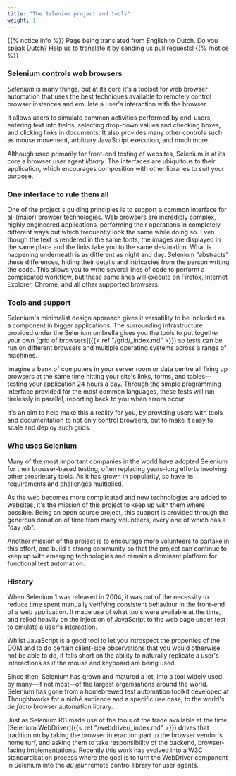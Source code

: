 ```yaml
---
title: "The Selenium project and tools"
weight: 1
---
```


{{% notice info %}}
<i class="fas fa-language"></i> Page being translated from 
English to Dutch. Do you speak Dutch? Help us to translate
it by sending us pull requests!
{{% /notice %}}

### Selenium controls web browsers

_Selenium_ is many things,
but at its core it's a toolset for web browser automation
that uses the best techniques available
to remotely control browser instances
and emulate a user's interaction with the browser.

It allows users to simulate common activities performed by end-users;
entering text into fields,
selecting drop-down values and checking boxes,
and clicking links in documents.
It also provides many other controls such as mouse movement,
arbitrary JavaScript execution, and much more.

Although used primarily for front-end testing of websites,
Selenium is at its core a browser user agent _library_.
The interfaces are ubiquitous to their application,
which encourages composition with other libraries to suit your purpose.


### One interface to rule them all

One of the project's guiding principles
is to support a common interface for all (major) browser technologies.
Web browsers are incredibly complex, highly engineered applications,
performing their operations in completely different ways
but which frequently look the same while doing so.
Even though the text is rendered in the same fonts,
the images are displayed in the same place
and the links take you to the same destination.
What is happening underneath is as different as night and day.
Selenium “abstracts” these differences,
hiding their details and intricacies from the person writing the code.
This allows you to write several lines of code to perform a complicated workflow,
but these same lines will execute on Firefox,
Internet Explorer, Chrome, and all other supported browsers.


### Tools and support

Selenium's minimalist design approach gives it
versatility to be included as a component in bigger applications.
The surrounding infrastructure provided under the Selenium umbrella
gives you the tools to put together
your own [grid of browsers]({{< ref "/grid/_index.md" >}})
so tests can be run on different browsers and multiple operating systems
across a range of machines.

Imagine a bank of computers in your server room or data centre
all firing up browsers at the same time
hitting your site's links, forms,
and tables&mdash;testing your application 24 hours a day.
Through the simple programming interface
provided for the most common languages,
these tests will run tirelessly in parallel,
reporting back to you when errors occur.

It's an aim to help make this a reality for you,
by providing users with tools and documentation to not only control browsers,
but to make it easy to scale and deploy such grids.


### Who uses Selenium

Many of the most important companies in the world
have adopted Selenium for their browser-based testing,
often replacing years-long efforts involving other proprietary tools.
As it has grown in popularity, so have its requirements and challenges multiplied.

As the web becomes more complicated
and new technologies are added to websites,
it's the mission of this project to keep up with them where possible.
Being an open source project,
this support is provided through the generous donation of time from many volunteers,
every one of which has a “day job”.

Another mission of the project is to encourage
more volunteers to partake in this effort,
and build a strong community
so that the project can continue to keep up with emerging technologies
and remain a dominant platform for functional test automation.


### History

When Selenium 1 was released in 2004,
it was out of the necessity to reduce time spent
manually verifying consistent behaviour in the front-end of a web application.
It made use of what tools were available at the time,
and relied heavily on the injection of JavaScript to the web page under test
to emulate a user's interaction.

Whilst JavaScript is a good tool to let you introspect the properties of the DOM
and to do certain client-side observations that you would otherwise not be able to do,
it falls short on the ability to naturally replicate a user's interactions
as if the mouse and keyboard are being used.

Since then, Selenium has grown and matured a lot,
into a tool widely used by many&mdash;if not most&mdash;of
the largest organisations around the world.
Selenium has gone from a homebrewed test automation toolkit developed at Thoughtworks
for a niché audience and a specific use case,
to the world's _de facto_ browser automation library.

Just as Selenium RC made use of the tools of the trade available at the time,
[Selenium WebDriver]({{< ref "/webdriver/_index.md" >}}) drives that tradition on by taking
the browser interaction part to the browser vendor's home turf,
and asking them to take responsibility of the backend, browser-facing implementations.
Recently this work has evolved into a W3C standardisation process
where the goal is to turn the WebDriver component in Selenium
into the _du jeur_ remote control library for user agents.
